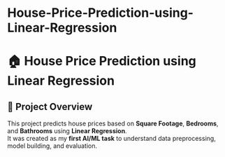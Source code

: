 # House-Price-Prediction-using-Linear-Regression

# 🏠 House Price Prediction using Linear Regression

## 📌 Project Overview
This project predicts house prices based on **Square Footage**, **Bedrooms**, and **Bathrooms** using **Linear Regression**.  
It was created as my **first AI/ML task** to understand data preprocessing, model building, and evaluation.
